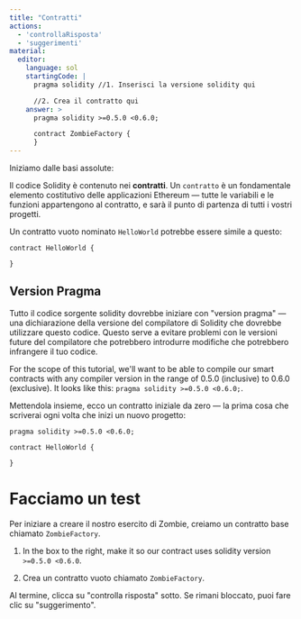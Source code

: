 ```yaml
---
title: "Contratti"
actions:
  - 'controllaRisposta'
  - 'suggerimenti'
material:
  editor:
    language: sol
    startingCode: |
      pragma solidity //1. Inserisci la versione solidity qui

      //2. Crea il contratto qui
    answer: >
      pragma solidity >=0.5.0 <0.6.0;

      contract ZombieFactory {
      }
---
```


Iniziamo dalle basi assolute:

Il codice Solidity è contenuto nei **contratti**. Un `contratto` è un fondamentale elemento costitutivo delle applicazioni Ethereum — tutte le variabili e le funzioni appartengono al contratto, e sarà il punto di partenza di tutti i vostri progetti.

Un contratto vuoto nominato `HelloWorld` potrebbe essere simile a questo:

    contract HelloWorld {
    
    }
    

## Version Pragma

Tutto il codice sorgente solidity dovrebbe iniziare con "version pragma" — una dichiarazione della versione del compilatore di Solidity che dovrebbe utilizzare questo codice. Questo serve a evitare problemi con le versioni future del compilatore che potrebbero introdurre modifiche che potrebbero infrangere il tuo codice.

For the scope of this tutorial, we'll want to be able to compile our smart contracts with any compiler version in the range of 0.5.0 (inclusive) to 0.6.0 (exclusive). It looks like this: `pragma solidity >=0.5.0 <0.6.0;`.

Mettendola insieme, ecco un contratto iniziale da zero — la prima cosa che scriverai ogni volta che inizi un nuovo progetto:

    pragma solidity >=0.5.0 <0.6.0;
    
    contract HelloWorld {
    
    }
    

# Facciamo un test

Per iniziare a creare il nostro esercito di Zombie, creiamo un contratto base chiamato `ZombieFactory`.

1. In the box to the right, make it so our contract uses solidity version `>=0.5.0 <0.6.0`.

2. Crea un contratto vuoto chiamato `ZombieFactory`.

Al termine, clicca su "controlla risposta" sotto. Se rimani bloccato, puoi fare clic su "suggerimento".